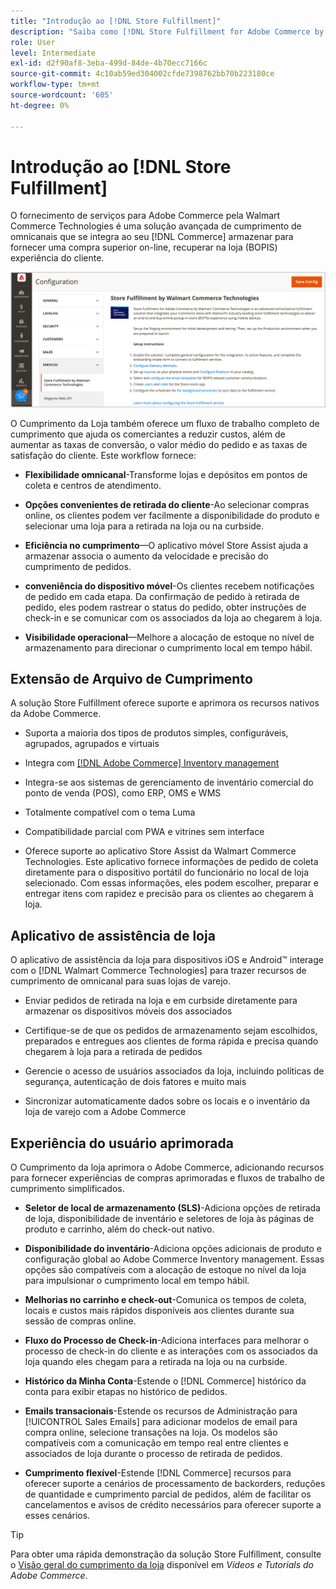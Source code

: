 ```yaml
---
title: "Introdução ao [!DNL Store Fulfillment]"
description: "Saiba como [!DNL Store Fulfillment for Adobe Commerce by Walmart Commerce Technologies] O suporta compra online, compra na loja (BOPIS) para clientes. Use o dispositivo móvel de assistência de loja para simplificar o atendimento e o processamento de pedidos de BOPIS para parceiros de loja e clientes do Commerce."
role: User
level: Intermediate
exl-id: d2f90af8-3eba-499d-84de-4b70ecc7166c
source-git-commit: 4c10ab59ed304002cfde7398762bb70b223180ce
workflow-type: tm+mt
source-wordcount: '605'
ht-degree: 0%

---
```


# Introdução ao [!DNL Store Fulfillment]

O fornecimento de serviços para Adobe Commerce pela Walmart Commerce Technologies é uma solução avançada de cumprimento de omnicanais que se integra ao seu [!DNL Commerce] armazenar para fornecer uma compra superior on-line, recuperar na loja (BOPIS) experiência do cliente.

![Configuração do Adobe da solução de preenchimento da loja](assets/store-fulfillment-admin-home.png)

O Cumprimento da Loja também oferece um fluxo de trabalho completo de cumprimento que ajuda os comerciantes a reduzir custos, além de aumentar as taxas de conversão, o valor médio do pedido e as taxas de satisfação do cliente. Este workflow fornece:

* **Flexibilidade omnicanal**-Transforme lojas e depósitos em pontos de coleta e centros de atendimento.

* **Opções convenientes de retirada do cliente**-Ao selecionar compras online, os clientes podem ver facilmente a disponibilidade do produto e selecionar uma loja para a retirada na loja ou na curbside.

* **Eficiência no cumprimento**—O aplicativo móvel Store Assist ajuda a armazenar associa o aumento da velocidade e precisão do cumprimento de pedidos.

* **conveniência do dispositivo móvel**-Os clientes recebem notificações de pedido em cada etapa. Da confirmação de pedido à retirada de pedido, eles podem rastrear o status do pedido, obter instruções de check-in e se comunicar com os associados da loja ao chegarem à loja.

* **Visibilidade operacional**—Melhore a alocação de estoque no nível de armazenamento para direcionar o cumprimento local em tempo hábil.

## Extensão de Arquivo de Cumprimento

A solução Store Fulfillment oferece suporte e aprimora os recursos nativos da Adobe Commerce.

* Suporta a maioria dos tipos de produtos simples, configuráveis, agrupados, agrupados e virtuais

* Integra com [[!DNL Adobe Commerce] Inventory management](https://docs.magento.com/user-guide/catalog/inventory-learn-more.html)

* Integra-se aos sistemas de gerenciamento de inventário comercial do ponto de venda (POS), como ERP, OMS e WMS

* Totalmente compatível com o tema Luma

* Compatibilidade parcial com PWA e vitrines sem interface

* Oferece suporte ao aplicativo Store Assist da Walmart Commerce Technologies. Este aplicativo fornece informações de pedido de coleta diretamente para o dispositivo portátil do funcionário no local de loja selecionado. Com essas informações, eles podem escolher, preparar e entregar itens com rapidez e precisão para os clientes ao chegarem à loja.

## Aplicativo de assistência de loja

O aplicativo de assistência da loja para dispositivos iOS e Android™ interage com o [!DNL Walmart Commerce Technologies] para trazer recursos de cumprimento de omnicanal para suas lojas de varejo.

* Enviar pedidos de retirada na loja e em curbside diretamente para armazenar os dispositivos móveis dos associados

* Certifique-se de que os pedidos de armazenamento sejam escolhidos, preparados e entregues aos clientes de forma rápida e precisa quando chegarem à loja para a retirada de pedidos

* Gerencie o acesso de usuários associados da loja, incluindo políticas de segurança, autenticação de dois fatores e muito mais

* Sincronizar automaticamente dados sobre os locais e o inventário da loja de varejo com a Adobe Commerce

## Experiência do usuário aprimorada

O Cumprimento da loja aprimora o Adobe Commerce, adicionando recursos para fornecer experiências de compras aprimoradas e fluxos de trabalho de cumprimento simplificados.

* **Seletor de local de armazenamento (SLS)**-Adiciona opções de retirada de loja, disponibilidade de inventário e seletores de loja às páginas de produto e carrinho, além do check-out nativo.

* **Disponibilidade do inventário**-Adiciona opções adicionais de produto e configuração global ao Adobe Commerce Inventory management. Essas opções são compatíveis com a alocação de estoque no nível da loja para impulsionar o cumprimento local em tempo hábil.

* **Melhorias no carrinho e check-out**-Comunica os tempos de coleta, locais e custos mais rápidos disponíveis aos clientes durante sua sessão de compras online.

* **Fluxo do Processo de Check-in**-Adiciona interfaces para melhorar o processo de check-in do cliente e as interações com os associados da loja quando eles chegam para a retirada na loja ou na curbside.

* **Histórico da Minha Conta**-Estende o [!DNL Commerce] histórico da conta para exibir etapas no histórico de pedidos.

* **Emails transacionais**-Estende os recursos de Administração para [!UICONTROL Sales Emails] para adicionar modelos de email para compra online, selecione transações na loja. Os modelos são compatíveis com a comunicação em tempo real entre clientes e associados de loja durante o processo de retirada de pedidos.

* **Cumprimento flexível**-Estende [!DNL Commerce] recursos para oferecer suporte a cenários de processamento de backorders, reduções de quantidade e cumprimento parcial de pedidos, além de facilitar os cancelamentos e avisos de crédito necessários para oferecer suporte a esses cenários.

>[!TIP]
>
> Para obter uma rápida demonstração da solução Store Fulfillment, consulte o [Visão geral do cumprimento da loja](https://experienceleague.adobe.com/docs/commerce-learn/tutorials/orders/store-fulfillment.html) disponível em _Vídeos e Tutorials do Adobe Commerce_.


